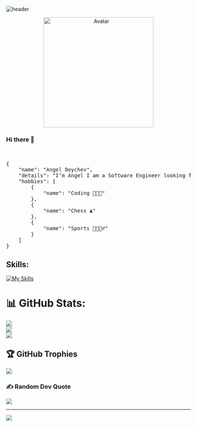 ![header](https://capsule-render.vercel.app/api?type=waving&height=150&color=0:020024,50:56258F,100:B229E4&text=Software%20Engineer&fontColor=FFFFFF&fontSize=40&fontAlign=50&fontAlignY=30&descAlignY=41)
<div id="header" align="center">
  <img src="https://i.pinimg.com/originals/f3/c6/35/f3c6352193fef0bfc80744b7e71fd693.gif" width="300"alt="Avatar"/>

</div>

### Hi there 👋
<pre>
<br>
{
    "name": "Angel Doychev",
    "details": "I’m Angel I am a Software Engineer looking for new opportunities.",
    "hobbies": [
        {
            "name": "Coding 👨🏽‍💻"
        },
        {
            "name": "Chess ♟"
        },
        {
            "name": "Sports 🥊🏓🧗‍♂"
        }
    ]
}
</pre>

## Skills: 
[![My Skills](https://skillicons.dev/icons?i=java,kotlin,spring,angular,javascript,typescript,html,css,idea,visualstudio,vscode,mysql,postman,docker,github,linux,regex)](https://skillicons.dev) <br>
# 📊 GitHub Stats:
![](https://github-readme-stats.vercel.app/api?username=AngelDoychev&theme=omni&hide_border=false&include_all_commits=true&count_private=false)<br/>
![](https://github-readme-streak-stats.herokuapp.com/?user=AngelDoychev&theme=omni&hide_border=false)<br/>
![](https://github-readme-stats.vercel.app/api/top-langs/?username=AngelDoychev&theme=omni&hide_border=false&include_all_commits=true&count_private=false&layout=compact)<br/>

## 🏆 GitHub Trophies
![](https://github-profile-trophy.vercel.app/?username=AngelDoychev&theme=dracula&no-frame=false&no-bg=false&margin-w=4)

### ✍️ Random Dev Quote
![](https://quotes-github-readme.vercel.app/api?type=horizontal&theme=radical)

---
[![](https://visitcount.itsvg.in/api?id=AngelDoychev&icon=8&color=0)](https://visitcount.itsvg.in)


